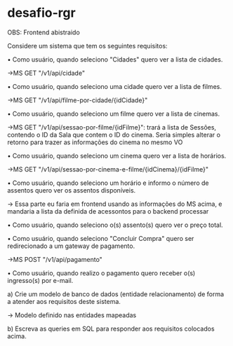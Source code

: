 # desafio-rgr

OBS: Frontend abistraido

Considere um sistema que tem os seguintes requisitos:

• Como usuário, quando seleciono "Cidades" quero ver a lista de cidades.

->MS GET "/v1/api/cidade"

• Como usuário, quando seleciono uma cidade quero ver a lista de filmes.

->MS GET "/v1/api/filme-por-cidade/{idCidade}"

• Como usuário, quando seleciono um filme quero ver a lista de cinemas.

->MS GET "/v1/api/sessao-por-filme/{idFilme}": trará a lista de Sessões, contendo o ID da Sala que contem o ID do cinema. Seria simples alterar o retorno para trazer as informações do cinema no mesmo VO

• Como usuário, quando seleciono um cinema quero ver a lista de horários.

->MS GET "/v1/api/sessao-por-cinema-e-filme/{idCinema}/{idFilme}"

• Como usuário, quando seleciono um horário e informo o número de assentos quero ver os assentos disponíveis.

-> Essa parte eu faria em frontend usando as informações do MS acima, e mandaria a lista da definida de acessontos para o backend processar

• Como usuário, quando seleciono o(s) assento(s) quero ver o preço total.

• Como usuário, quando seleciono "Concluir Compra" quero ser redirecionado a um gateway de pagamento.

->MS POST "/v1/api/pagamento"

• Como usuário, quando realizo o pagamento quero receber o(s) ingresso(s) por e-mail.

a) Crie um modelo de banco de dados (entidade relacionamento) de forma a atender aos requisitos deste sistema.

-> Modelo definido nas entidades mapeadas

b) Escreva as queries em SQL para responder aos requisitos colocados acima.
